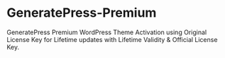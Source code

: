 # GeneratePress-Premium
GeneratePress Premium WordPress Theme Activation using Original License Key for Lifetime updates with Lifetime Validity &amp; Official License Key.
